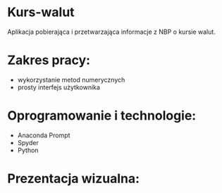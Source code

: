 # Kurs-walut
Aplikacja pobierająca i przetwarzająca informacje z NBP o kursie walut.

# Zakres pracy:
- wykorzystanie metod numerycznych
- prosty interfejs użytkownika


# Oprogramowanie i technologie:
- Anaconda Prompt
- Spyder
- Python

# Prezentacja wizualna:
